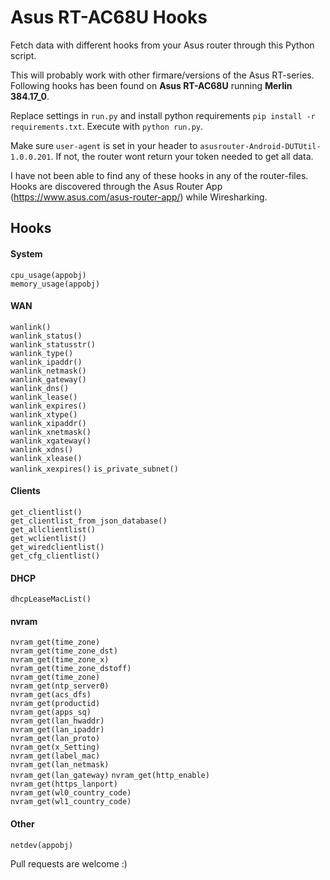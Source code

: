 Asus RT-AC68U Hooks
======

Fetch data with different hooks from your Asus router through this Python script.  

This will probably work with other firmare/versions of the Asus RT-series. Following hooks has been found on **Asus RT-AC68U** running **Merlin 384.17_0**.  

Replace settings in `run.py` and install python requirements `pip install -r requirements.txt`. Execute with `python run.py`.

Make sure `user-agent` is set in your header to `asusrouter-Android-DUTUtil-1.0.0.201`. If not, the router wont return your token needed to get all data.  

I have not been able to find any of these hooks in any of the router-files. Hooks are discovered through the Asus Router App (https://www.asus.com/asus-router-app/) while Wiresharking.  

## Hooks

#### System
`cpu_usage(appobj)`  
`memory_usage(appobj)`  

#### WAN
`wanlink()`  
`wanlink_status()`  
`wanlink_statusstr()`  
`wanlink_type()`  
`wanlink_ipaddr()`  
`wanlink_netmask()`  
`wanlink_gateway()`  
`wanlink_dns()`  
`wanlink_lease()`  
`wanlink_expires()`  
`wanlink_xtype()`  
`wanlink_xipaddr()`  
`wanlink_xnetmask()`  
`wanlink_xgateway()`  
`wanlink_xdns()`  
`wanlink_xlease()`  
`wanlink_xexpires()` 
`is_private_subnet()`  

#### Clients
`get_clientlist()`  
`get_clientlist_from_json_database()`  
`get_allclientlist()`  
`get_wclientlist()`  
`get_wiredclientlist()`  
`get_cfg_clientlist()`  

#### DHCP
`dhcpLeaseMacList()`  

#### nvram
`nvram_get(time_zone)`  
`nvram_get(time_zone_dst)`  
`nvram_get(time_zone_x)`  
`nvram_get(time_zone_dstoff)`  
`nvram_get(time_zone)`  
`nvram_get(ntp_server0)`  
`nvram_get(acs_dfs)`  
`nvram_get(productid)`  
`nvram_get(apps_sq)`  
`nvram_get(lan_hwaddr)`  
`nvram_get(lan_ipaddr)`  
`nvram_get(lan_proto)`  
`nvram_get(x_Setting)`  
`nvram_get(label_mac)`  
`nvram_get(lan_netmask)`  
`nvram_get(lan_gateway)` 
`nvram_get(http_enable)`  
`nvram_get(https_lanport)`  
`nvram_get(wl0_country_code)`  
`nvram_get(wl1_country_code)`  

#### Other
`netdev(appobj)`  

Pull requests are welcome :) 